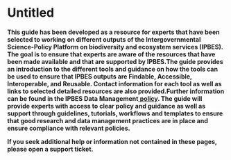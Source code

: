 # Untitled

**This guide has been developed as a resource for experts that have been selected to working on different outputs of the Intergovernmental Science-Policy Platform on biodiversity and ecosystem services \(IPBES\). The goal is to ensure that experts are aware of the resources that have been made available and that are supported by IPBES.The guide provides an introduction to the different tools and guidance on how the tools can be used to ensure that IPBES outputs are Findable, Accessible, Interoperable, and Reusable. Contact information for each tool as well as links to selected detailed resources are also provided.Further information can be found in the IPBES Data Management**[ **policy**](https://www.ipbes.net/)**. The guide will provide experts with access to clear policy and guidance as well as support through guidelines, tutorials, workflows and templates to ensure that good research and data management practices are in place and ensure compliance with relevant policies.**  


**If you seek additional help or information not contained in these pages, please open a support ticket.**  


